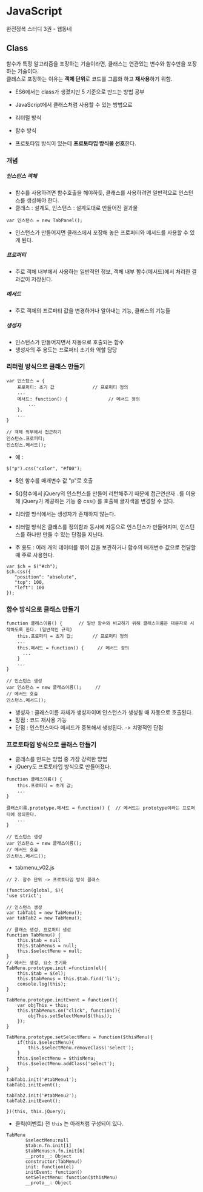 # JavaScript
완전정복 스터디 3권 - 웹동네 

## Class 
함수가 특정 알고리즘을 포장하는 기술이라면, 클래스는 연관있는 변수와 함수만을 포장하는 기술이다. <br>
클래스로 포장하는 이유는 **객체 단위**로 코드를 그룹화 하고 **재사용**하기 위함. 

- ES6에서는 class가 생겼지만 5 기준으로 만드는 방법 공부 

- JavaScript에서 클래스처럼 사용할 수 있는 방법으로 
 - 리터럴 방식 
 - 함수 방식
 - 프로토타입 방식이 있는데 **프로토타입 방식을 선호**한다. 

### 개념 

##### 인스턴스 겍체
- 함수를 사용하려면 함수호출을 해야하듯, 클래스를 사용하려면 일반적으로 인스턴스를 생성해야 한다. 
- 클래스 : 설계도, 인스턴스 : 설계도대로 만들어진 결과물 

```
var 인스턴스 = new TabPanel();
``` 

- 인스턴스가 만들어지면 클래스에서 포장해 놓은 프로퍼티와 메서드를 사용할 수 있게 된다. 

##### 프로퍼티 
- 주로 객체 내부에서 사용하는 일반적인 정보, 객체 내부 함수(메서드)에서 처리한 결과값이 저장된다. 

##### 메서드
- 주로 객체의 프로퍼티 값을 변경하거나 알아내는 기능, 클래스의 기능들 

##### 생성자
- 인스턴스가 만들어지면서 자동으로 호출되는 함수
- 생성자의 주 용도는 프로퍼티 초기화 역할 담당 

### 리터럴 방식으로 클래스 만들기 

```
var 인스턴스 = {
	프로퍼티: 초기 값 				// 프로퍼티 정의
	...
	메서드: function() {				// 메서드 정의
		...
	},
	...
}

// 객체 외부에서 접근하기 
인스턴스.프로퍼티;
인스턴스.메서드();
```

- 예 :  
 ```
 $("p").css("color", "#f00");
 ```
 - $인 함수를 매개변수 값 "p"로 호출
 - $()함수에서 jQuery의 인스턴스를 만들어 리턴해주기 때문에 접근연산자 `.`를 이용해 jQuery가 제공하는 기능 중 css() 를 호출해 글자색을 변경할 수 있다. 

- 리터럴 방식에서는 생성자가 존재하지 않는다. 
- 리터럴 방식은 클래스를 정의함과 동시에 자동으로 인스턴스가 만들어지며, 인스턴스를 하나만 만들 수 있는 단점을 지닌다. 
- 주 용도 : 여러 개의 데이터를 묶어 값을 보관하거나 함수의 매개변수 값으로 전달할 때 주로 사용한다. 

 ```
 var $ch = $("#ch");
 $ch.css({
 	"position": "absolute",
 	"top": 100,
 	"left": 100
 });
 ```

### 함수 방식으로 클래스 만들기 

```
function 클래스이름() {		// 일반 함수와 비교하기 위해 클래스이름은 대문자로 시작하도록 한다. (일반적인 규칙)
	this.프로퍼티 = 초기 값; 		// 프로퍼티 정의 
	...
	this.메서드 = function() { 	// 메서드 정의
	  ...
	}
	...
}

// 인스턴스 생성
var 인스턴스 = new 클래스이름();  	// 
// 메서드 호출
인스턴스.메서드();
```

- 생성자 : 클래스이름 자체가 생성자이며 인스턴스가 생성될 때 자동으로 호출된다. 
- 장점 : 코드 재사용 가능 
- 단점 : 인스턴스마다 메서드가 중복해서 생성된다. -> 치명적인 단점

### 프로토타입 방식으로 클래스 만들기 

- 클래스를 만드는 방법 중 가장 강력한 방법
- jQuery도 프로토타입 방식으로 만들어졌다. 

```
function 클래스이름() {
	this.프로퍼티 = 초개 값;
	...
}

클래스이름.prototype.메서드 = function() { 	// 메서드는 prototype이라는 프로퍼티에 정의한다. 
	...
}

// 인스턴스 생성
var 인스턴스 = new 클래스이름();
// 메서드 호출
인스턴스.메서드();
```

- tabmenu_v02.js
```
// 2. 함수 단위 -> 프로토타입 방식 클래스 

(function(global, $){
'use strict';

// 인스턴스 생성 	
var tabTab1 = new TabMenu();
var tabTab2 = new TabMenu();

// 클래스 생성, 프로퍼티 생성 
function TabMenu() {
	this.$tab = null
	this.$tabMenus = null;
	this.$selectMenu = null;
}
// 메서드 생성, 요소 초기화  
TabMenu.prototype.init =function(el){
	this.$tab = $(el);
	this.$tabMenus = this.$tab.find('li');
	console.log(this);
}

TabMenu.prototype.initEvent = function(){
	var objThis = this;
	this.$tabMenus.on("click", function(){
		objThis.setSelectMenu($(this));
	});
}

TabMenu.prototype.setSelectMenu = function($thisMenu){
	if(this.$selectMenu){
		this.$selectMenu.removeClass('select');
	}
	this.$selectMenu = $thisMenu;
	this.$selectMenu.addClass('select');
}

tabTab1.init('#tabMenu1');
tabTab1.initEvent();

tabTab2.init('#tabMenu2');
tabTab2.initEvent();

})(this, this.jQuery);
```

 - 클릭(이벤트) 전 `this` 는 아래처럼 구성되어 있다. 
 ```
TabMenu
		$selectMenu:null
		$tab:n.fn.init[1]
		$tabMenus:n.fn.init[6]
		__proto__: Object
		constructor:TabMenu()
		init: function(el)
		initEvent: function()
		setSelectMenu: function($thisMenu)
		__proto__: Object
 ```
